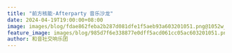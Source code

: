 ```yaml
---
title: "前方核能·Afterparty 音乐沙龙"
date: 2024-04-19T19:00:00+08:00
image: images/blog/fdae862feba2b287d081dfe1f5aeb93a603201051.png@1052w_!web-dynamic.avif
feature_image: images/blog/985d7f6e338877e0dff5acd061cc05ac603201051.png@1052w_!web-dynamic.avif
author: 和音社交响乐团
---
```

<!--more-->
